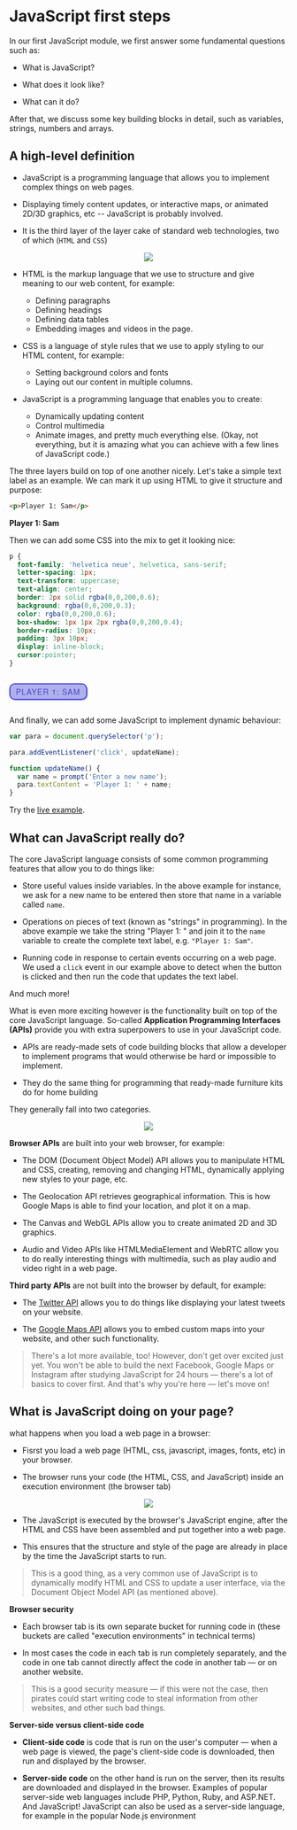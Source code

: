 # JavaScript first steps

In our first JavaScript module, we first answer some fundamental questions such as:

* What is JavaScript?

* What does it look like?

* What can it do?

After that, we discuss some key building blocks in detail, such as variables, strings, numbers and arrays.

## A high-level definition

* JavaScript is a programming language that allows you to implement complex things on web pages.

* Displaying timely content updates, or interactive maps, or animated 2D/3D graphics, etc -- JavaScript is probably involved.

* It is the third layer of the layer cake of standard web technologies, two of which (`HTML` and `CSS`)

<p align="center">
	<img src="images/cake.png">
</p>


* HTML is the markup language that we use to structure and give meaning to our web content, for example:
	* Defining paragraphs
	* Defining headings
	* Defining data tables
	* Embedding images and videos in the page.

* CSS is a language of style rules that we use to apply styling to our HTML content, for example:
	* Setting background colors and fonts
	* Laying out our content in multiple columns.

* JavaScript is a programming language that enables you to create:
	* Dynamically updating content
	* Control multimedia
	* Animate images, and pretty much everything else. (Okay, not everything, but it is amazing what you can achieve with a few lines of JavaScript code.)

The three layers build on top of one another nicely. Let's take a simple text label as an example. We can mark it up using HTML to give it structure and purpose:

```html
<p>Player 1: Sam</p>
```

<strong>Player 1: Sam</strong>

Then we can add some CSS into the mix to get it looking nice:

```css
p {
  font-family: 'helvetica neue', helvetica, sans-serif;
  letter-spacing: 1px;
  text-transform: uppercase;
  text-align: center;
  border: 2px solid rgba(0,0,200,0.6);
  background: rgba(0,0,200,0.3);
  color: rgba(0,0,200,0.6);
  box-shadow: 1px 1px 2px rgba(0,0,200,0.4);
  border-radius: 10px;
  padding: 3px 10px;
  display: inline-block;
  cursor:pointer;
}
```

<style type="text/css">
.p {
  font-family: 'helvetica neue', helvetica, sans-serif;
  letter-spacing: 1px;
  text-transform: uppercase;
  text-align: center;
  border: 2px solid rgba(0,0,200,0.6);
  background: rgba(0,0,200,0.3);
  color: rgba(0,0,200,0.6);
  box-shadow: 1px 1px 2px rgba(0,0,200,0.4);
  border-radius: 10px;
  padding: 3px 10px;
  display: inline-block;
  cursor:pointer;
}
</style>
<p class="p">Player 1: Sam</p>

And finally, we can add some JavaScript to implement dynamic behaviour:

```javascript
var para = document.querySelector('p');

para.addEventListener('click', updateName);

function updateName() {
  var name = prompt('Enter a new name');
  para.textContent = 'Player 1: ' + name;
}
```

Try the <a href="https://codepen.io/morfioce/pen/EwdvWr">live example</a>.

## What can JavaScript really do?

The core JavaScript language consists of some common programming features that allow you to do things like:

* Store useful values inside variables. In the above example for instance, we ask for a new name to be entered then store that name in a variable called `name`.

* Operations on pieces of text (known as "strings" in programming). In the above example we take the string "Player 1: " and join it to the `name` variable to create the complete text label, e.g. `"Player 1: Sam"`.

* Running code in response to certain events occurring on a web page. We used a `click` event in our example above to detect when the button is clicked and then run the code that updates the text label.

And much more!

What is even more exciting however is the functionality built on top of the core JavaScript language. So-called <strong>Application Programming Interfaces (APIs)</strong> provide you with extra superpowers to use in your JavaScript code.

* APIs are ready-made sets of code building blocks that allow a developer to implement programs that would otherwise be hard or impossible to implement.

* They do the same thing for programming that ready-made furniture kits do for home building

They generally fall into two categories.

<p align="center">
	<img src="images/browser.png">
</p>

<strong>Browser APIs</strong> are built into your web browser, for example:

* The DOM (Document Object Model) API allows you to manipulate HTML and CSS, creating, removing and changing HTML, dynamically applying new styles to your page, etc. 

* The Geolocation API retrieves geographical information. This is how Google Maps is able to find your location, and plot it on a map.

* The Canvas and WebGL APIs allow you to create animated 2D and 3D graphics.

* Audio and Video APIs like HTMLMediaElement and WebRTC allow you to do really interesting things with multimedia, such as play audio and video right in a web page.

<strong>Third party APIs</strong> are not built into the browser by default, for example:

* The <a href="https://dev.twitter.com/overview/documentation">Twitter API</a> allows you to do things like displaying your latest tweets on your website.

* The <a href="https://developers.google.com/maps/">Google Maps API</a> allows you to embed custom maps into your website, and other such functionality.

>	There's a lot more available, too! However, don't get over excited just yet. You won't be able to build the next Facebook, Google Maps or Instagram after studying JavaScript for 24 hours — there's a lot of basics to cover first. And that's why you're here — let's move on!

## What is JavaScript doing on your page?

what happens when you load a web page in a browser:

* Fisrst you load a web page (HTML, css, javascript, images, fonts, etc) in your browser.

* The browser runs your code (the HTML, CSS, and JavaScript) inside an execution environment (the browser tab)

<p align="center">
	<img src="images/execution.png">
</p>

* The JavaScript is executed by the browser's JavaScript engine, after the HTML and CSS have been assembled and put together into a web page.

* This ensures that the structure and style of the page are already in place by the time the JavaScript starts to run.

> This is a good thing, as a very common use of JavaScript is to dynamically modify HTML and CSS to update a user interface, via the Document Object Model API (as mentioned above).

<strong>Browser security</strong>

* Each browser tab is its own separate bucket for running code in (these buckets are called "execution environments" in technical terms)

* In most cases the code in each tab is run completely separately, and the code in one tab cannot directly affect the code in another tab — or on another website.

>	This is a good security measure — if this were not the case, then pirates could start writing code to steal information from other websites, and other such bad things.

<strong>Server-side versus client-side code</strong>

* <strong>Client-side code</strong> is code that is run on the user's computer — when a web page is viewed, the page's client-side code is downloaded, then run and displayed by the browser.

* <strong>Server-side code</strong> on the other hand is run on the server, then its results are downloaded and displayed in the browser. Examples of popular server-side web languages include PHP, Python, Ruby, and ASP.NET. And JavaScript! JavaScript can also be used as a server-side language, for example in the popular Node.js environment 